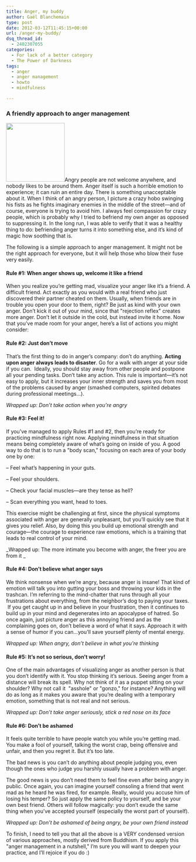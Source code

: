 ```yaml
---
title: Anger, my buddy
author: Gaël Blanchemain
type: post
date: 2012-03-12T11:45:15+00:00
url: /anger-my-buddy/
dsq_thread_id:
  - 2402307055
categories:
  - For lack of a better category
  - The Power of Darkness
tags:
  - anger
  - anger management
  - howto
  - mindfulness

---
```

### A friendly approach to anger management

<a href="http://www.gr0wing.com/anger-my-buddy/shadok-devin-plombier/" rel="attachment wp-att-768"><img class="alignleft size-full wp-image-768" title="Shadok-devin-plombier" src="http://www.gr0wing.com/wp-content/uploads/2012/03/Shadok-devin-plombier.jpeg" alt="" width="160" height="160" srcset="https://www.gr0wing.com/wp-content/uploads/2012/03/Shadok-devin-plombier.jpeg 160w, https://www.gr0wing.com/wp-content/uploads/2012/03/Shadok-devin-plombier-150x150.jpg 150w" sizes="(max-width: 160px) 100vw, 160px" /></a>Angry people are not welcome anywhere, and nobody likes to be around them. Anger itself is such a horrible emotion to experience; it can ruin an entire day. There is something unacceptable about it. When I think of an angry person, I picture a crazy hobo swinging his fists as he fights imaginary enemies in the middle of the street—and of course, everyone is trying to avoid him. I always feel compassion for crazy people, which is probably why I tried to befriend my own anger as opposed to suppressing it. In the long run, I was able to verify that it was a healthy thing to do: befriending anger turns it into something else, and it&#8217;s kind of magic how soothing that is.

The following is a simple approach to anger management. It might not be the right approach for everyone, but it will help those who blow their fuse very easily.

#### Rule #1: When anger shows up, welcome it like a friend

When you realize you&#8217;re getting mad, visualize your anger like it’s a friend. A difficult friend. Act exactly as you would with a real friend who just discovered their partner cheated on them. Usually, when friends are in trouble you open your door to them, right? Be just as kind with your own anger. Don&#8217;t kick it out of your mind, since that "rejection reflex" creates more anger. Don&#8217;t let it outside in the cold, but instead invite it home. Now that you&#8217;ve made room for your anger, here&#8217;s a list of actions you might consider:

#### Rule #2: Just don&#8217;t move

That&#8217;s the first thing to do in anger&#8217;s company: don&#8217;t do anything. **Acting upon anger always leads to disaster**. Go for a walk with anger at your side if you can.  Ideally, you should stay away from other people and postpone all your pending tasks. Don&#8217;t take any action. This rule is important—it&#8217;s not easy to apply, but it increases your inner strength and saves you from most of the problems caused by anger (smashed computers, spirited debates during professional meetings&#8230;).

_Wrapped up: Don&#8217;t take action when you&#8217;re angry_

#### Rule #3: Feel it!

If you&#8217;ve managed to apply Rules #1 and #2, then you&#8217;re ready for practicing mindfulness right now. Applying mindfulness in that situation means being completely aware of what&#8217;s going on inside of you. A good way to do that is to run a "body scan," focusing on each area of your body one by one:

&#8211; Feel what&#8217;s happening in your guts.

&#8211; Feel your shoulders.

&#8211; Check your facial muscles—are they tense as hell?

&#8211; Scan everything you want, head to toes.

This exercise might be challenging at first, since the physical symptoms associated with anger are generally unpleasant, but you&#8217;ll quickly see that it gives you relief. Also, by doing this you build up emotional strength and courage—the courage to experience raw emotions, which is a training that leads to real control of your mind.

_Wrapped up: The more intimate you become with anger, the freer you are from it _

#### Rule #4: Don&#8217;t believe what anger says

We think nonsense when we&#8217;re angry, because anger is insane! That kind of emotion will talk you into gutting your boss and throwing your kids in the trashcan. I&#8217;m referring to the mind-chatter that runs through all your frustrations about everything, from the neighbor&#8217;s dog to paying your taxes.  If you get caught up in and believe in your frustration, then it continues to build up in your mind and degenerates into an apocalypse of hatred. So once again, just picture anger as this annoying friend and as the complaining goes on, don&#8217;t believe a word of what it says. Approach it with a sense of humor if you can…you&#8217;ll save yourself plenty of mental energy.

_Wrapped up: When angry, don&#8217;t believe in what you&#8217;re thinking_

#### Rule #5: It&#8217;s not so serious, don&#8217;t worry!

One of the main advantages of visualizing anger as another person is that you don&#8217;t identify with it. You stop thinking it&#8217;s serious. Seeing anger from a distance will break its spell. Why not think of it as a puppet sitting on your shoulder? Why not call it  "asshole" or "gonzo," for instance? Anything will do as long as it makes you aware that you&#8217;re dealing with a temporary emotion, something that is not real and not serious.

_Wrapped up: Don&#8217;t take anger seriously, stick a red nose on its face_

#### Rule #6: Don&#8217;t be ashamed

It feels quite terrible to have people watch you while you&#8217;re getting mad. You make a fool of yourself, talking the worst crap, being offensive and unfair, and then you regret it. But it&#8217;s too late.

The bad news is you can&#8217;t do anything about people judging you, even though the ones who judge you harshly usually have a problem with anger.

The good news is you don&#8217;t need them to feel fine even after being angry in public. Once again, you can imagine yourself consoling a friend that went mad as he heard he was fired, for example. Really, would you accuse him of losing his temper? So just apply the same policy to yourself, and be your own best friend. Others will follow magically: you don&#8217;t exude the same thing when you&#8217;ve accepted yourself (especially the worst part of yourself).

_Wrapped up: Don&#8217;t be ashamed of being angry, be your own friend instead_

To finish, I need to tell you that all the above is a VERY condensed version of various approaches, mostly derived from Buddhism. If you apply this "anger management in a nutshell," I&#8217;m sure you will want to deepen your practice, and I&#8217;ll rejoice if you do :)
